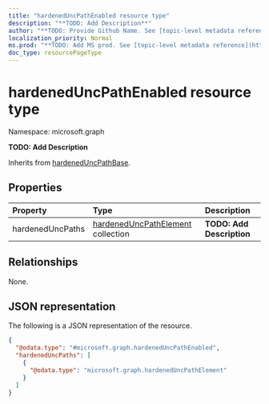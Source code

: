 ```yaml
---
title: "hardenedUncPathEnabled resource type"
description: "**TODO: Add Description**"
author: "**TODO: Provide Github Name. See [topic-level metadata reference](https://msgo.azurewebsites.net/add/document/guidelines/metadata.html#topic-level-metadata)**"
localization_priority: Normal
ms.prod: "**TODO: Add MS prod. See [topic-level metadata reference](https://msgo.azurewebsites.net/add/document/guidelines/metadata.html#topic-level-metadata)**"
doc_type: resourcePageType
---
```


# hardenedUncPathEnabled resource type

Namespace: microsoft.graph

**TODO: Add Description**


Inherits from [hardenedUncPathBase](../resources/hardeneduncpathbase.md).

## Properties
|Property|Type|Description|
|:---|:---|:---|
|hardenedUncPaths|[hardenedUncPathElement](../resources/intune-hardeneduncpathelement.md) collection|**TODO: Add Description**|

## Relationships
None.

## JSON representation
The following is a JSON representation of the resource.
<!-- {
  "blockType": "resource",
  "@odata.type": "microsoft.graph.hardenedUncPathEnabled"
}
-->
``` json
{
  "@odata.type": "#microsoft.graph.hardenedUncPathEnabled",
  "hardenedUncPaths": [
    {
      "@odata.type": "microsoft.graph.hardenedUncPathElement"
    }
  ]
}
```

